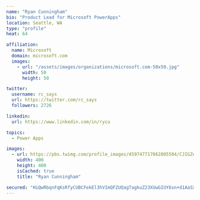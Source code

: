 ```yaml
---
name: "Ryan Cunningham"
bio: "Product Lead for Microsoft PowerApps"
location: Seattle, WA
type: "profile"
heat: 64

affiliation:
  name: Microsoft
  domain: microsoft.com
  images:
    - url: "/assets/images/organizations/microsoft.com-50x50.jpg"
      width: 50
      height: 50

twitter:
  username: rc_says
  url: https://twitter.com/rc_says
  followers: 2726

linkedin:
  url: https://www.linkedin.com/in/rycu

topics:
  - Power Apps

images:
  - url: https://pbs.twimg.com/profile_images/459747717862805504/CJIGZejd_400x400.png
    width: 400
    height: 400
    isCached: true
    title: "Ryan Cunningham"

secured: "HiQwRbqnFqKsRfyCUBCFekEl3hVImQFZUQagTagkuZ23XUwGIUY6sn+d1AaSXAqoJ0ZZeiEUs+KnBZUY+h+/6qwRM+JyyZ4I4qOQ917ppVhHjUThCJJSEbGLTs22mMRMZGB3NHaQjDdgIA5iIsNL6eKz7HrOxOgeOXLiWhwNA5IGcHPBqfg87a+2Tz9Ytfwlr07rSypLoy/NZrOgTkg3wvkpYfI9LvxYHi1Sh9IOvN/hA2vHhXdVRNkMIIAIfIgTBaJAbhvNSXcQZqw49qwN6Vug15Vr11Z+HZOLDJKQhUoPM6yNB7OeBIHCIS/rCq97vKfPAPeHqD7kLH07FFeer+QXEaabmdVSY/3yL7h77yP1o9qdWDH7vCBDlrPpHDA/M92MrGQHYkI6+A2cef30C4naLZHiSKQrQCLP91ZiWU0=;7H182pkd9PRTvVKShdp+UQ=="
---
```


